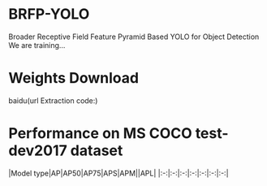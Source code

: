# BRFP-YOLO
Broader Receptive Field Feature Pyramid Based YOLO for Object Detection\
We are training...
# Weights Download
baidu(url Extraction code:)
# Performance on MS COCO test-dev2017 dataset
|Model type|AP|AP50|AP75|APS|APM||APL|
|:-:|:-:|:-:|:-:|:-:|:-:|:-:|
